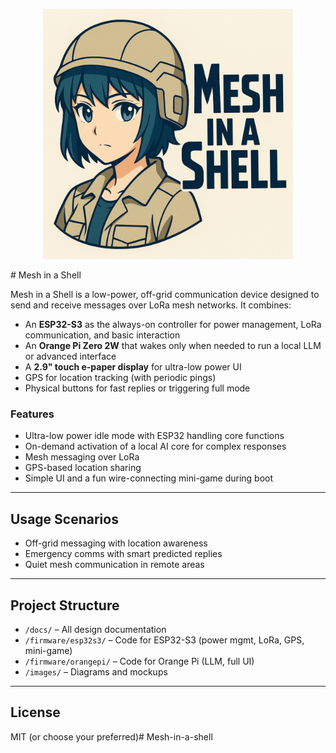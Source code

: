 <p align="center">
  <img src="asset/mesh-in-a-shell.jpg" alt="Mesh in a Shell Logo" width="400">
</p># Mesh in a Shell

Mesh in a Shell is a low-power, off-grid communication device designed to send and receive messages over LoRa mesh networks. It combines:

- An **ESP32-S3** as the always-on controller for power management, LoRa communication, and basic interaction
- An **Orange Pi Zero 2W** that wakes only when needed to run a local LLM or advanced interface
- A **2.9" touch e-paper display** for ultra-low power UI
- GPS for location tracking (with periodic pings)
- Physical buttons for fast replies or triggering full mode

### Features

- Ultra-low power idle mode with ESP32 handling core functions
- On-demand activation of a local AI core for complex responses
- Mesh messaging over LoRa
- GPS-based location sharing
- Simple UI and a fun wire-connecting mini-game during boot

---

## Usage Scenarios

- Off-grid messaging with location awareness
- Emergency comms with smart predicted replies
- Quiet mesh communication in remote areas

---

## Project Structure

- `/docs/` – All design documentation
- `/firmware/esp32s3/` – Code for ESP32-S3 (power mgmt, LoRa, GPS, mini-game)
- `/firmware/orangepi/` – Code for Orange Pi (LLM, full UI)
- `/images/` – Diagrams and mockups

---

## License

MIT (or choose your preferred)# Mesh-in-a-shell
